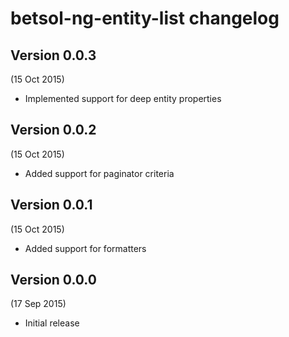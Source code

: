 # betsol-ng-entity-list changelog

## Version 0.0.3
(15 Oct 2015)

- Implemented support for deep entity properties

## Version 0.0.2
(15 Oct 2015)

- Added support for paginator criteria

## Version 0.0.1
(15 Oct 2015)

- Added support for formatters

## Version 0.0.0
(17 Sep 2015)

- Initial release
